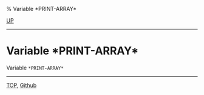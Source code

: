 % Variable \*PRINT-ARRAY\*

[UP](22.4.html)  

---

# Variable **\*PRINT-ARRAY\***


Variable `*PRINT-ARRAY*`



---
[TOP](index.html),  [Github](https://github.com/nptcl/npt-japanese)

